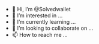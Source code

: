 - 👋 Hi, I’m @Solvedwallet
- 👀 I’m interested in ...
- 🌱 I’m currently learning ...
- 💞️ I’m looking to collaborate on ...
- 📫 How to reach me ...

<!---
Solvedwallet/Solvedwallet is a ✨ special ✨ repository because its `README.md` (this file) appears on your GitHub profile.
You can click the Preview link to take a look at your changes.
--->
